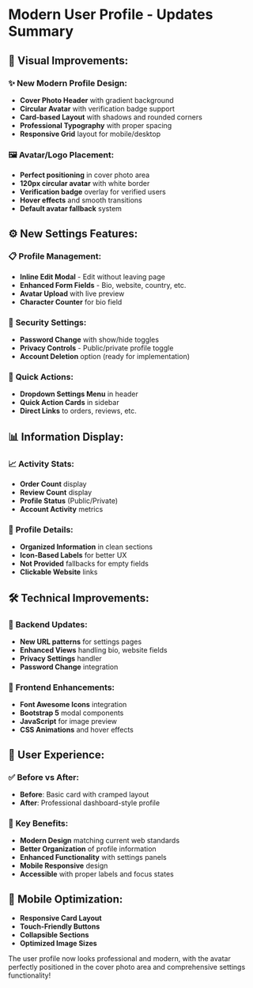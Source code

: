 # Modern User Profile - Updates Summary

## 🎨 **Visual Improvements:**

### ✨ **New Modern Profile Design:**
- **Cover Photo Header** with gradient background
- **Circular Avatar** with verification badge support
- **Card-based Layout** with shadows and rounded corners
- **Professional Typography** with proper spacing
- **Responsive Grid** layout for mobile/desktop

### 🖼️ **Avatar/Logo Placement:**
- **Perfect positioning** in cover photo area
- **120px circular avatar** with white border
- **Verification badge** overlay for verified users
- **Hover effects** and smooth transitions
- **Default avatar fallback** system

## ⚙️ **New Settings Features:**

### 📋 **Profile Management:**
- **Inline Edit Modal** - Edit without leaving page
- **Enhanced Form Fields** - Bio, website, country, etc.
- **Avatar Upload** with live preview
- **Character Counter** for bio field

### 🔐 **Security Settings:**
- **Password Change** with show/hide toggles
- **Privacy Controls** - Public/private profile toggle
- **Account Deletion** option (ready for implementation)

### 🎯 **Quick Actions:**
- **Dropdown Settings Menu** in header
- **Quick Action Cards** in sidebar
- **Direct Links** to orders, reviews, etc.

## 📊 **Information Display:**

### 📈 **Activity Stats:**
- **Order Count** display
- **Review Count** display  
- **Profile Status** (Public/Private)
- **Account Activity** metrics

### 📝 **Profile Details:**
- **Organized Information** in clean sections
- **Icon-Based Labels** for better UX
- **Not Provided** fallbacks for empty fields
- **Clickable Website** links

## 🛠️ **Technical Improvements:**

### 🔧 **Backend Updates:**
- **New URL patterns** for settings pages
- **Enhanced Views** handling bio, website fields
- **Privacy Settings** handler
- **Password Change** integration

### 🎨 **Frontend Enhancements:**
- **Font Awesome Icons** integration
- **Bootstrap 5** modal components
- **JavaScript** for image preview
- **CSS Animations** and hover effects

## 🎯 **User Experience:**

### ✅ **Before vs After:**
- **Before**: Basic card with cramped layout
- **After**: Professional dashboard-style profile

### 🚀 **Key Benefits:**
- **Modern Design** matching current web standards
- **Better Organization** of profile information
- **Enhanced Functionality** with settings panels
- **Mobile Responsive** design
- **Accessible** with proper labels and focus states

## 📱 **Mobile Optimization:**
- **Responsive Card Layout**
- **Touch-Friendly Buttons** 
- **Collapsible Sections**
- **Optimized Image Sizes**

The user profile now looks professional and modern, with the avatar perfectly positioned in the cover photo area and comprehensive settings functionality!
